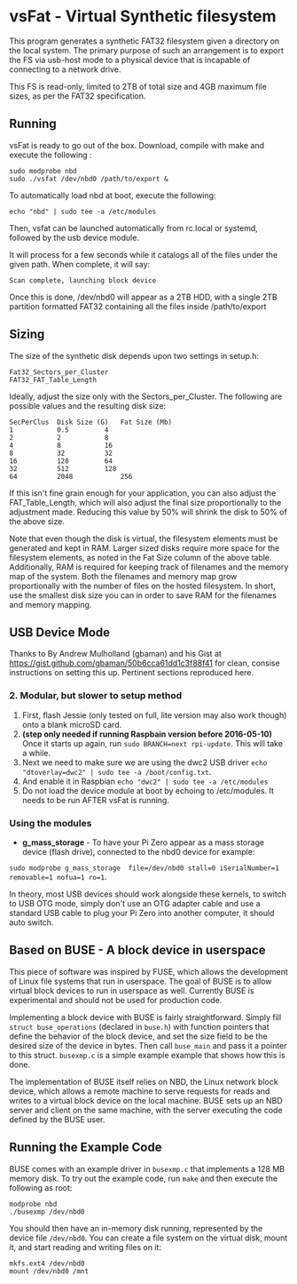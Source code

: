 # vsFat - Virtual Synthetic filesystem

This program generates a synthetic FAT32 filesystem given a directory on the 
local system. The primary purpose of such an arrangement is to export the FS
via usb-host mode to a physical device that is incapable of connecting to
a network drive.

This FS is read-only, limited to 2TB of total size and 4GB maximum file sizes,
as per the FAT32 specification.

## Running

vsFat is ready to go out of the box. Download, compile with make and execute 
the following :

    sudo modprobe nbd
    sudo ./vsfat /dev/nbd0 /path/to/export &
    
To automatically load nbd at boot, execute the following:

    echo "nbd" | sudo tee -a /etc/modules
    
Then, vsfat can be launched automatically from rc.local or systemd, followed by the
usb device module.
    
It will process for a few seconds while it catalogs all of the files under the
given path. When complete, it will say:

    Scan complete, launching block device
    
Once this is done, /dev/nbd0 will appear as a 2TB HDD, with a single 2TB 
partition formatted FAT32 containing all the files inside /path/to/export

## Sizing
The size of the synthetic disk depends upon two settings in setup.h:
    
    Fat32_Sectors_per_Cluster
    FAT32_FAT_Table_Length
    
Ideally, adjust the size only with the Sectors_per_Cluster. 
The following are possible values and the resulting disk size:

    SecPerClus	Disk Size (G)	Fat Size (Mb)
    1	        0.5	        4
    2       	2	        8
    4	        8	        16
    8	        32	        32
    16	        128	        64
    32	        512	        128
    64	        2048	        256

If this isn't fine grain enough for your application, you can also adjust the FAT_Table_Length, which will also adjust the final size proportionally to the adjustment made. Reducing this value by 50% will shrink the disk to 50% of the above size.

Note that even though the disk is virtual, the filesystem elements must be generated and kept in RAM. Larger sized disks require more space for the filesystem elements, as noted in the Fat Size column of the above table. Additionally, RAM is required for keeping track of filenames and the memory map of the system. Both the filenames and memory map grow proportionally with the number of files on the hosted filesystem. In short, use the smallest disk size you can in order to save RAM for the filenames and memory mapping.

## USB Device Mode

Thanks to By Andrew Mulholland (gbaman) and his Gist at 
https://gist.github.com/gbaman/50b6cca61dd1c3f88f41 for clean, consise instructions 
on setting this up. Pertinent sections reproduced here.  

### 2. Modular, but slower to setup method
 
    
1. First, flash Jessie (only tested on full, lite version may also work though) onto a blank microSD card.  
2. **(step only needed if running Raspbain version before 2016-05-10)** Once it starts up again, run ```sudo BRANCH=next rpi-update```. This will take a while.  
3. Next we need to make sure we are using the dwc2 USB driver ```echo "dtoverlay=dwc2" | sudo tee -a /boot/config.txt```.
4. And enable it in Raspbian ```echo "dwc2" | sudo tee -a /etc/modules```
5. Do not load the device module at boot by echoing to /etc/modules. It needs to be run AFTER vsFat is running.
    
### Using the modules

- **g_mass_storage** - To have your Pi Zero appear as a mass storage device (flash drive), connected to the nbd0 device for example:

```sudo modprobe g_mass_storage  file=/dev/nbd0 stall=0 iSerialNumber=1 removable=1 nofua=1 ro=1```.

In theory, most USB devices should work alongside these kernels, to switch to USB OTG mode, simply don't use an OTG adapter cable and use a standard USB cable to plug your Pi Zero into another computer, it should auto switch.   

## Based on BUSE - A block device in userspace

This piece of software was inspired by FUSE, which allows the development of
Linux file systems that run in userspace. The goal of BUSE is to allow virtual
block devices to run in userspace as well. Currently BUSE is experimental and
should not be used for production code.

Implementing a block device with BUSE is fairly straightforward. Simply fill
`struct buse_operations` (declared in `buse.h`) with function pointers that
define the behavior of the block device, and set the size field to be the
desired size of the device in bytes. Then call `buse_main` and pass it a
pointer to this struct. `busexmp.c` is a simple example example that shows how
this is done.

The implementation of BUSE itself relies on NBD, the Linux network block device,
which allows a remote machine to serve requests for reads and writes to a
virtual block device on the local machine. BUSE sets up an NBD server and client
on the same machine, with the server executing the code defined by the BUSE
user.

## Running the Example Code

BUSE comes with an example driver in `busexmp.c` that implements a 128 MB
memory disk. To try out the example code, run `make` and then execute the
following as root:

    modprobe nbd
    ./busexmp /dev/nbd0

You should then have an in-memory disk running, represented by the device file
`/dev/nbd0`. You can create a file system on the virtual disk, mount it, and
start reading and writing files on it:

    mkfs.ext4 /dev/nbd0
    mount /dev/nbd0 /mnt

